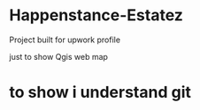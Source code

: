 # Happenstance-Estatez
Project built for upwork profile

just to show Qgis web map

# to show i understand git

